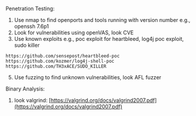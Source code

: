 Penetration Testing:
1. Use nmap to find openports and tools running with version number e.g., openssh 7.6p1
2. Look for vulnerabilities using openVAS, look CVE
3. Use known exploits e.g., poc exploit for heartbleed, log4j poc exploit, sudo killer
```
https://github.com/sensepost/heartbleed-poc
https://github.com/kozmer/log4j-shell-poc
https://github.com/TH3xACE/SUDO_KILLER
```
5. Use fuzzing to find unknown vulnerabilities, look AFL fuzzer


Binary Analysis:
1. look valgrind: [https://valgrind.org/docs/valgrind2007.pdf](https://valgrind.org/docs/valgrind2007.pdf)
